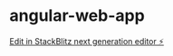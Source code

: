 # angular-web-app

[Edit in StackBlitz next generation editor ⚡️](https://stackblitz.com/~/github.com/suneall01/angular-web-app)
